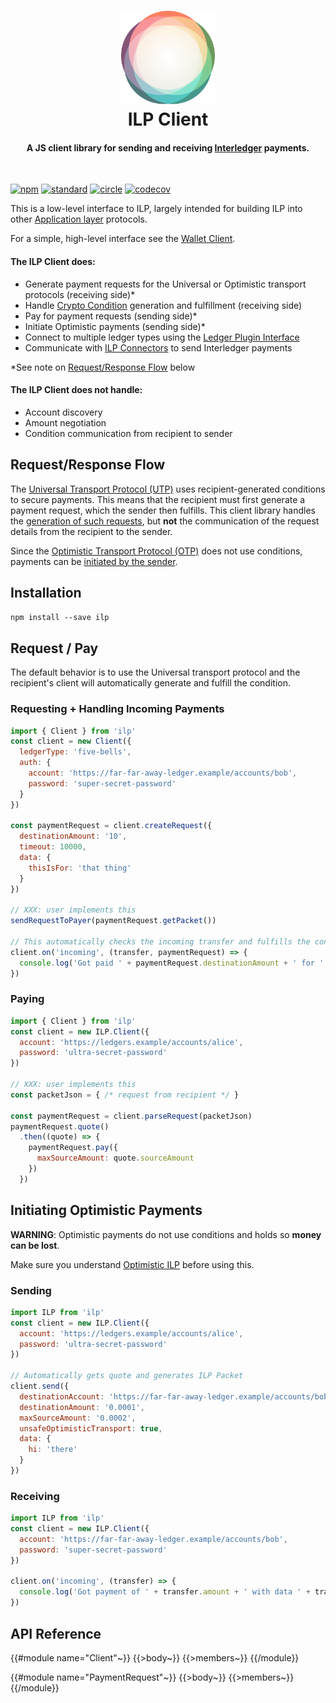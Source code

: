 <h1 align="center">
  <a href="https://interledger.org"><img src="ilp_logo.png" width="150"></a>
  <br>
  ILP Client
</h1>

<h4 align="center">
A JS client library for sending and receiving <a href="https://interledger.org">Interledger</a> payments.
</h4>

<br>

[![npm][npm-image]][npm-url] [![standard][standard-image]][standard-url] [![circle][circle-image]][circle-url] [![codecov][codecov-image]][codecov-url]

[npm-image]: https://img.shields.io/npm/v/ilp.svg?style=flat
[npm-url]: https://npmjs.org/package/ilp
[standard-image]: https://img.shields.io/badge/code%20style-standard-brightgreen.svg?style=flat
[standard-url]: http://standardjs.com/
[circle-image]: https://img.shields.io/circleci/project/interledger/js-ilp/master.svg?style=flat
[circle-url]: https://circleci.com/gh/interledger/js-ilp
[codecov-image]: https://img.shields.io/codecov/c/github/interledger/js-ilp.svg?style=flat
[codecov-url]: https://codecov.io/gh/interledger/js-ilp

This is a low-level interface to ILP, largely intended for building ILP into other [Application layer](https://github.com/interledger/rfcs/tree/master/0001-interledger-architecture) protocols.

For a simple, high-level interface see the [Wallet Client](https://github.com/interledger/five-bells-wallet-client).  

#### The ILP Client does:

* Generate payment requests for the Universal or Optimistic transport protocols (receiving side)*
* Handle [Crypto Condition](https://github.com/interledger/rfcs/tree/master/0002-crypto-conditions) generation and fulfillment (receiving side)
* Pay for payment requests (sending side)*
* Initiate Optimistic payments (sending side)*
* Connect to multiple ledger types using the [Ledger Plugin Interface](https://github.com/interledger/rfcs/tree/master/0004-ledger-plugin-interface)
* Communicate with [ILP Connectors](https://github.com/interledger/five-bells-connector) to send Interledger payments

*See note on [Request/Response Flow](#request-response-flow) below

#### The ILP Client does **not** handle:

* Account discovery
* Amount negotiation
* Condition communication from recipient to sender

## Request/Response Flow

The [Universal Transport Protocol (UTP)](https://github.com/interledger/rfcs/blob/master/0006-universal-transport-protocol/0006-universal-transport-protocol.md) uses recipient-generated conditions to secure payments. This means that the recipient must first generate a payment request, which the sender then fulfills. This client library handles the [generation of such requests](#request-pay), but **not** the communication of the request details from the recipient to the sender.

Since the [Optimistic Transport Protocol (OTP)](https://github.com/interledger/rfcs/blob/master/0005-optimistic-transport-protocol/0005-optimistic-transport-protocol.md) does not use conditions, payments can be [initiated by the sender](#initiating-optimistic-payments).

## Installation

`npm install --save ilp`


## Request / Pay

The default behavior is to use the Universal transport protocol and the recipient's client will automatically generate and fulfill the condition.

### Requesting + Handling Incoming Payments

```js
import { Client } from 'ilp'
const client = new Client({
  ledgerType: 'five-bells',
  auth: {
    account: 'https://far-far-away-ledger.example/accounts/bob',
    password: 'super-secret-password'
  }
})

const paymentRequest = client.createRequest({
  destinationAmount: '10',
  timeout: 10000,
  data: {
    thisIsFor: 'that thing'
  }
})

// XXX: user implements this
sendRequestToPayer(paymentRequest.getPacket())

// This automatically checks the incoming transfer and fulfills the condition
client.on('incoming', (transfer, paymentRequest) => {
  console.log('Got paid ' + paymentRequest.destinationAmount + ' for ' + paymentRequest.data.thisIsFor)
})
```

### Paying
```js
import { Client } from 'ilp'
const client = new ILP.Client({
  account: 'https://ledgers.example/accounts/alice',
  password: 'ultra-secret-password'
})

// XXX: user implements this
const packetJson = { /* request from recipient */ }

const paymentRequest = client.parseRequest(packetJson)
paymentRequest.quote()
  .then((quote) => {
    paymentRequest.pay({
      maxSourceAmount: quote.sourceAmount
    })
  })
```

## Initiating Optimistic Payments

**WARNING**: Optimistic payments do not use conditions and holds so **money can be lost**.

Make sure you understand [Optimistic ILP](https://github.com/interledger/rfcs/tree/master/0005-optimistic-transport-protocol) before using this.

### Sending

```js
import ILP from 'ilp'
const client = new ILP.Client({
  account: 'https://ledgers.example/accounts/alice',
  password: 'ultra-secret-password'
})

// Automatically gets quote and generates ILP Packet
client.send({
  destinationAccount: 'https://far-far-away-ledger.example/accounts/bob',
  destinationAmount: '0.0001',
  maxSourceAmount: '0.0002',
  unsafeOptimisticTransport: true,
  data: {
    hi: 'there'
  }
})
```

### Receiving

```js
import ILP from 'ilp'
const client = new ILP.Client({
  account: 'https://far-far-away-ledger.example/accounts/bob',
  password: 'super-secret-password'
})

client.on('incoming', (transfer) => {
  console.log('Got payment of ' + transfer.amount + ' with data ' + transfer.data.toString())
})
```


## API Reference

{{#module name="Client"~}}
{{>body~}}
{{>members~}}
{{/module}}

{{#module name="PaymentRequest"~}}
{{>body~}}
{{>members~}}
{{/module}}
